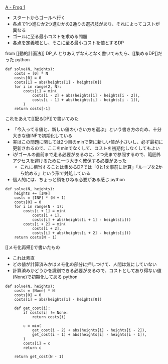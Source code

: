 
[A - Frog 1](https://atcoder.jp/contests/dp/tasks/dp_a)
- スタートからゴールへ行く
- 各点で1つ進むか2つ進むかの2通りの選択肢があり、それによってコストが異なる
- ゴールに至る最小コストを求める問題
- 各点を定義域とし、そこに至る最小コストを値とするDP

from [[動的計画法]]
DP_A
とりあえずなんとなく書いてみたら、[[集めるDP]]だった
python

```
def solve(N, heights):
    costs = [0] * N
    costs[0] = 0
    costs[1] = abs(heights[1] - heights[0])
    for i in range(2, N):
        costs[i] = min(
            costs[i - 2] + abs(heights[i] - heights[i - 2]),
            costs[i - 1] + abs(heights[i] - heights[i - 1]),
        )
    return costs[-1]
```


これをあえて[[配るDP]]で書いてみた
- 「今入ってる値と、新しい値の小さい方を選ぶ」という書き方のため、十分大きな値INFで初期化している
- 実はこの問題に関しては2つ目のminで常に新しい値が小さいし、必ず最初に更新されるので、ここをminでなくして、コストを初期化しなくしてもよい
- iがゴールの直前まで走る必要があるのに、2つ先まで参照するので、範囲外アクセスを避けるために一つ大きく確保する必要があった
    - これに相当することは集めるDPでは「0と1を事前に計算」「ループを2から始める」という形で対処している
- 個人的には、ちょっと頭をひねる必要がある感じ
python

```
def solve(N, heights):
    heights += [INF]
    costs = [INF] * (N + 1)
    costs[0] = 0
    for i in range(N - 1):
        costs[i + 1] = min(
            costs[i + 1],
            costs[i] + abs(heights[i + 1] - heights[i]))
        costs[i + 2] = min(
            costs[i + 2],
            costs[i] + abs(heights[i + 2] - heights[i]))
    return costs[N - 1]
```


[[メモ化再帰]]で書いたもの
- これは素直
- どの値が計算済みかはメモ化の部分に押しつけて、人間は気にしていない
- 計算済みかどうかを識別できる必要があるので、コストとしてあり得ない値(None)で初期化してある
python

```
def solve(N, heights):
    costs = [None] * N
    costs[0] = 0
    costs[1] = abs(heights[1] - heights[0])

    def get_cost(i):
        if costs[i] != None:
            return costs[i]

        c = min(
            get_cost(i - 2) + abs(heights[i] - heights[i - 2]),
            get_cost(i - 1) + abs(heights[i] - heights[i - 1]),
        )
        costs[i] = c
        return c

    return get_cost(N - 1)
```


